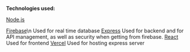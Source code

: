 **Technologies used:**

[Node.js](https://nodejs.org/en)

[Firebase](https://firebase.google.com/)\n
Used for real time database
[Express](https://expressjs.com/)
Used for backend and for API management, as well as security when getting from firebase.
[React](https://react.dev/)
Used for frontend
[Vercel](https://vercel.com)
Used for hosting express server
